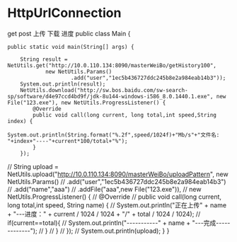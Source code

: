 # HttpUrlConnection
get post 上传 下载 进度
public class Main {

    public static void main(String[] args) {

        String result = NetUtils.get("http://10.0.110.134:8090/masterWeiBo/getHistory100",
                new NetUtils.Params()
                        .add("user","1ec5b436727ddc245b8e2a984eab14b3"));
        System.out.println(result);
        NetUtils.download("http://sw.bos.baidu.com/sw-search-sp/software/d4e97ccd4bd9f/jdk-8u144-windows-i586_8.0.1440.1.exe", new File("123.exe"), new NetUtils.ProgressListener() {
            @Override
            public void call(long current, long total,int speed,String index) {
                System.out.println(String.format("%.2f",speed/1024f)+"Mb/s"+"文件名: "+index+"----"+current*100/total+"%");
            }
        });
//        String upload = NetUtils.upload("http://10.0.110.134:8090/masterWeiBo/uploadPattern", new NetUtils.Params()
//                         .add("user","1ec5b436727ddc245b8e2a984eab14b3")
//                         .add("name","aaa")
//                         .addFile("aaa",new File("123.exe")),
//                     new NetUtils.ProgressListener() {
//                        @Override
//                        public void call(long current, long total,int speed, String name) {
//                            System.out.println("正在上传" + name + "---进度：" + current / 1024 / 1024 + "/" + total / 1024 / 1024);
//                            if(current==total){
//                                System.out.println("-----------" + name + "---完成-------------");
//                            }
//                        }
//                    });
//        System.out.println(upload);
    }
}
